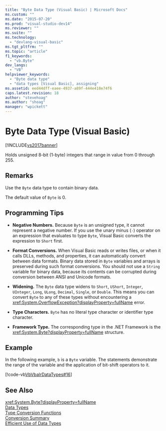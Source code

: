 ```yaml
---
title: "Byte Data Type (Visual Basic) | Microsoft Docs"
ms.custom: ""
ms.date: "2015-07-20"
ms.prod: "visual-studio-dev14"
ms.reviewer: ""
ms.suite: ""
ms.technology: 
  - "devlang-visual-basic"
ms.tgt_pltfrm: ""
ms.topic: "article"
f1_keywords: 
  - "vb.Byte"
dev_langs: 
  - "VB"
helpviewer_keywords: 
  - "Byte data type"
  - "data types [Visual Basic], assigning"
ms.assetid: eed44dff-eaee-4937-a89f-444e418e74f6
caps.latest.revision: 18
author: "stevehoag"
ms.author: "shoag"
manager: "wpickett"
---
```

# Byte Data Type (Visual Basic)
[!INCLUDE[vs2017banner](../../../includes/vs2017banner.md)]

Holds unsigned 8-bit (1-byte) integers that range in value from 0 through 255.  
  
## Remarks  
 Use the `Byte` data type to contain binary data.  
  
 The default value of `Byte` is 0.  
  
## Programming Tips  
  
-   **Negative Numbers.** Because `Byte` is an unsigned type, it cannot represent a negative number. If you use the unary minus (`-`) operator on an expression that evaluates to type `Byte`, Visual Basic converts the expression to `Short` first.  
  
-   **Format Conversions.** When Visual Basic reads or writes files, or when it calls DLLs, methods, and properties, it can automatically convert between data formats. Binary data stored in `Byte` variables and arrays is preserved during such format conversions. You should not use a `String` variable for binary data, because its contents can be corrupted during conversion between ANSI and Unicode formats.  
  
-   **Widening.** The `Byte` data type widens to `Short`, `UShort`, `Integer`, `UInteger`, `Long`, `ULong`, `Decimal`, `Single`, or `Double`. This means you can convert `Byte` to any of these types without encountering a <xref:System.OverflowException?displayProperty=fullName> error.  
  
-   **Type Characters.** `Byte` has no literal type character or identifier type character.  
  
-   **Framework Type.** The corresponding type in the .NET Framework is the <xref:System.Byte?displayProperty=fullName> structure.  
  
## Example  
 In the following example, `b` is a `Byte` variable. The statements demonstrate the range of the variable and the application of bit-shift operators to it.  
  
 [!code-vb[VbVbalrDataTypes#16](../../../visual-basic/language-reference/data-types/codesnippet/visualbasic/byte-data-type_1.vb)]  
  
## See Also  
 <xref:System.Byte?displayProperty=fullName>   
 [Data Types](../../../visual-basic/language-reference/data-types/data-type-summary.md)   
 [Type Conversion Functions](../../../visual-basic/language-reference/functions/type-conversion-functions.md)   
 [Conversion Summary](../../../visual-basic/language-reference/keywords/conversion-summary.md)   
 [Efficient Use of Data Types](../../../visual-basic/programming-guide/language-features/data-types/efficient-use-of-data-types.md)